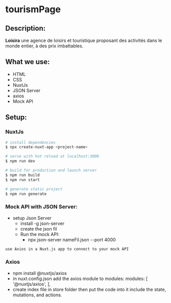 # tourismPage
## Description:
 **Loisira** une agence de loisirs et touristique proposant des activités dans le monde entier, à des prix imbattables.

## What we use:
- HTML
- CSS
- NuxtJs
- JSON Server
- axios
- Mock API
## Setup:
### NuxtJs
```bash
# install dependencies
$ npx create-nuxt-app <project-name>

# serve with hot reload at localhost:3000
$ npm run dev

# build for production and launch server
$ npm run build
$ npm run start

# generate static project
$ npm run generate
```
### Mock API with JSON Server:
- setup Json Server
  - install -g json-server
  - create the json fil
  - Run the mock API: 
    - npx json-server nameFil.json --port 4000
```bash
use Axios in a Nuxt.js app to connect to your mock API
```
### Axios 
- npm install @nuxtjs/axios
- in nuxt.config.json add the axios module to modules:
    modules: [
    '@nuxtjs/axios',
    ],
- create index file in store folder then put the code into it include the state, mutations, and actions.
